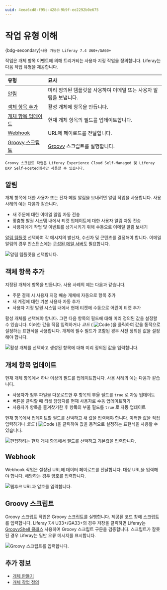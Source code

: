 ```yaml
---
uuid: 4eea6cd8-f95c-428d-9b9f-ee2292b0e675
---
```


# 작업 유형 이해

{bdg-secondary}`사용 가능한 Liferay 7.4 U60+/GA60+`

작업은 개체 항목 이벤트에 의해 트리거되는 사용자 지정 작업을 정의합니다. Liferay는 다음 작업 유형을 제공합니다.

| 유형                                    | 묘사                                              |
|:------------------------------------- |:----------------------------------------------- |
| [알림](#notification)                   | 미리 정의된 템플릿을 사용하여 이메일 또는 사용자 알림을 보냅니다.           |
| [객체 항목 추가](#add-an-object-entry)      | 활성 개체에 항목을 만듭니다.                                |
| [개체 항목 업데이트](#update-an-object-entry) | 현재 개체 항목의 필드를 업데이트합니다.                          |
| [Webhook](#webhook)                   | URL에 페이로드를 전달합니다.                               |
| [Groovy 스크립트](#groovy-script)         | [Groovy](https://groovy-lang.org/) 스크립트를 실행합니다. |

```{important}
Groovy 스크립트 작업은 Liferay Experience Cloud Self-Managed 및 Liferay DXP Self-Hosted에서만 사용할 수 있습니다.
```

<!--TASK: When Client Extensions documentation is ready, note that you can create custom object actions. -->

## 알림

개체 항목에 대한 사용자 또는 전자 메일 알림을 보내려면 알림 작업을 사용합니다. 사용 사례의 예는 다음과 같습니다.

* 새 주문에 대한 이메일 알림 자동 전송
* 맞춤형 발권 시스템 내에서 티켓 업데이트에 대한 사용자 알림 자동 전송
* 사용자에게 작업 및 이벤트를 상기시키기 위해 수동으로 이메일 알림 보내기

[알림 템플릿](../../../../process-automation/notifications/creating-notification-templates.md) 선택하여 각 메시지의 발신자, 수신자 및 콘텐츠를 결정해야 합니다. 이메일 알림의 경우 인스턴스에는 [구성된 메일 서버](../../../../installation-and-upgrades/setting-up-liferay/configuring-mail.md)도 필요합니다.

![알림 템플릿을 선택합니다.](./understanding-action-types/images/01.png)

<!--TASK: include this content when client extensions documentation is updated, "If the out-of-the-box notification types don't meet your needs, you can use client extensions to create your own. See \[]() for more information or [\]() for a tutorial.." -->

## 객체 항목 추가

지정된 개체에 항목을 만듭니다. 사용 사례의 예는 다음과 같습니다.

* 주문 결제 시 사용자 지정 배송 개체에 자동으로 항목 추가
* 새 계정에 대한 기본 사용자 자동 추가
* 사용자 지정 발권 시스템 내에서 현재 티켓에 수동으로 어린이 티켓 추가

활성 개체를 선택해야 합니다. 그런 다음 항목의 필드에 대해 미리 정의된 값을 설정할 수 있습니다. 이러한 값을 직접 입력하거나 *코드* ( ![Code](../../../../images/icon-code.png) )을 클릭하여 값을 동적으로 설정하는 표현식을 사용합니다. 개체에 필수 필드가 포함된 경우 사전 정의된 값을 설정해야 합니다.

![활성 개체를 선택하고 생성된 항목에 대해 미리 정의된 값을 입력합니다.](./understanding-action-types/images/02.png)

## 개체 항목 업데이트

현재 개체 항목에서 하나 이상의 필드를 업데이트합니다. 사용 사례의 예는 다음과 같습니다.

* 사용자가 첨부 파일을 다운로드한 후 항목의 부울 필드를 `true` 로 자동 업데이트
* 버튼을 클릭할 때 티켓 담당자를 현재 사용자로 수동 업데이트하기
* 사용자가 항목을 즐겨찾기한 후 항목의 부울 필드를 `true` 로 자동 업데이트

현재 항목에서 업데이트할 필드를 선택하고 새 값을 입력해야 합니다. 이러한 값을 직접 입력하거나 *코드* ( ![Code](../../../../images/icon-code.png) )을 클릭하여 값을 동적으로 설정하는 표현식을 사용할 수 있습니다.

![편집하려는 현재 개체 항목에서 필드를 선택하고 기본값을 입력합니다.](./understanding-action-types/images/03.png)

## Webhook

Webhook 작업은 설정된 URL에 데이터 페이로드를 전달합니다. 대상 URL을 입력해야 합니다. 해당하는 경우 암호를 입력합니다.

![웹후크 URL과 암호를 입력합니다.](./understanding-action-types/images/04.png)

<!--TASK: When Client Extensions documentation is ready, recommend using client extensions instead, since it can include OAuth. -->

## Groovy 스크립트

Groovy 스크립트 작업은 Groovy 스크립트를 실행합니다. 제공된 코드 창에 스크립트를 입력합니다. Liferay 7.4 U33+/GA33+의 경우 저장을 클릭하면 Liferay는 [GroovyShell 클래스](https://docs.groovy-lang.org/latest/html/api/groovy/lang/GroovyShell.html) 사용하여 Groovy 스크립트 구문을 검증합니다. 스크립트가 잘못된 경우 Liferay는 일반 오류 메시지를 표시합니다.

![Groovy 스크립트를 입력합니다.](./understanding-action-types/images/05.png)

<!--TASK: When Client Extensions documentation is ready, recommend custom object actions instead of groovy scripts due to limitations. -->

## 추가 정보

* [개체 만들기](../creating-objects.md)
* [개체 작업 정의](./defining-object-actions.md)

